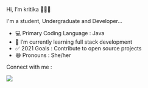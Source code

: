  Hi, I’m kritika 👩🏻‍💻<img src="https://raw.githubusercontent.com/MartinHeinz/MartinHeinz/master/wave.gif" width="17px">
  
  I'm a student, Undergraduate and Developer...
  
- 💻 Primary Coding Language : Java
- 🌱 I’m currently learning full stack development
- ✅ 2021 Goals : Contribute to open source projects
- 😄 Pronouns : She/her

Connect with me :
  
<img align="center" src="https://github-readme-stats.vercel.app/api/<CARD_TYPE>/?username=<USERNAME>&theme=<THEME_NAME>" />

<!---
kritikakaura1518/kritikakaura1518 is a ✨ special ✨ repository because its `README.md` (this file) appears on your GitHub profile.
You can click the Preview link to take a look at your changes.
--->
